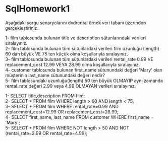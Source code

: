 # SqlHomework1

Aşağıdaki sorgu senaryolarını dvdrental örnek veri tabanı üzerinden gerçekleştiriniz.  

1- film tablosunda bulunan title ve description sütunlarındaki verileri sıralayınız.  
2- film tablosunda bulunan tüm sütunlardaki verileri film uzunluğu (length) 60 dan büyük VE 75 ten küçük olma koşullarıyla sıralayınız.  
3- film tablosunda bulunan tüm sütunlardaki verileri rental_rate 0.99 VE replacement_cost 12.99 VEYA 28.99 olma koşullarıyla sıralayınız.  
4- customer tablosunda bulunan first_name sütunundaki değeri 'Mary' olan müşterinin last_name sütunundaki değeri nedir?  
5- film tablosundaki uzunluğu(length) 50 ten büyük OLMAYIP aynı zamanda rental_rate değeri 2.99 veya 4.99 OLMAYAN verileri sıralayınız.  


1- SELECT title,description FROM film;  
2- SELECT * FROM film WHERE length > 60 AND length < 75;  
3- SELECT * FROM film WHERE rental_rate=0.99 AND replacement_cost=12.99 OR replacement_cost=28.99;  
4- SELECT first_name, last_name FROM customer WHERE first_name = 'Mary';  
5- SELECT * FROM film  WHERE NOT length > 50 AND NOT (rental_rate=2.99 OR rental_rate=4.99);  
